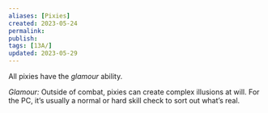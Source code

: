```yaml
---
aliases: [Pixies]
created: 2023-05-24
permalink: 
publish: 
tags: [13A/]
updated: 2023-05-29
---
```

All pixies have the *glamour* ability.

*Glamour:* Outside of combat, pixies can create complex illusions at will. For the PC, it’s usually a normal or hard skill check to sort out what’s real.